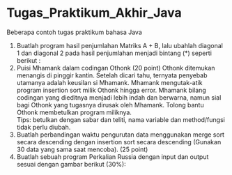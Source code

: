 # Tugas_Praktikum_Akhir_Java
Beberapa contoh tugas praktikum bahasa Java <br>

1. Buatlah program hasil penjumlahan Matriks A + B, lalu ubahlah diagonal 1 dan diagonal 2 pada hasil penjumlahan menjadi bintang (*) seperti berikut : 
2. Puisi Mhamank dalam codingan Othonk (20 point) Othonk ditemukan menangis di pinggir kantin. Setelah dicari tahu, ternyata penyebab utamanya adalah keusilan si Mhamank. Mhamank mengutak-atik program insertion
   sort milik Othonk hingga error. Mhamank bilang codingan yang dieditnya menjadi
   lebih indah dan berwarna, namun sial bagi Othonk yang tugasnya dirusak oleh
   Mhamank. Tolong bantu Othonk membetulkan program miliknya.<br>
   Tips: betulkan dengan sabar dan teliti, nama variable dan method/fungsi tidak
   perlu diubah.
3. Buatlah perbandingan waktu pengurutan data menggunakan merge sort secara descending dengan insertion sort secara descending (Gunakan 30 data yang sama saat mencoba). (25 point)
4. Buatlah sebuah program Perkalian Russia dengan input dan output sesuai dengan gambar berikut (30%):
   
